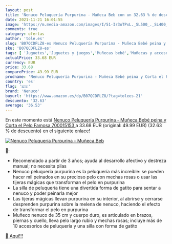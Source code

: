 ```yaml
---
layout: post
title: 'Nenuco Peluquería Purpurina - Muñeca Beb con un 32.63 % de descuento'
date: 2021-11-21 16:01:55
image: 'https://m.media-amazon.com/images/I/51-Ir3oTPxL._SL500_._SL400_.jpg'
comments: true
category: ofertas
author: 'tole.es'
slug: 'B07QCDFLZ8-es Nenuco Peluquería Purpurina - Muñeca Bebé peina y Corta el...'
sku: 'B07QCDFLZ8-es'
tags: [ 'Juguetes','Juguetes y juegos','Muñecas bebé','Muñecas y accesorios','bebé','nenuco', ]
actualPrice: 33.68 EUR
currency: EUR
price: 33.68
comparePrice: 49.99 EUR
prodname: 'Nenuco Peluquería Purpurina - Muñeca Bebé peina y Corta el Pelo  Famosa 700015153 '
country: 'es'
flag: '🇪🇸'
brand: 'Nenuco'
buyurl: 'https://www.amazon.es/dp/B07QCDFLZ8/?tag=tolees-21'
descuento: '32.63'
average: '36.53'
---
```


En este momento está [Nenuco Peluquería Purpurina - Muñeca Bebé peina y Corta el Pelo  Famosa 700015153 ](https://www.amazon.es/dp/B07QCDFLZ8/?tag=tolees-21) a 33.68 EUR (original: 49.99 EUR) (32.63 %  de descuento) en el siguiente enlace!

[![Nenuco Peluquería Purpurina - Muñeca Beb](https://m.media-amazon.com/images/I/51-Ir3oTPxL._SL500_._SL400_.jpg)](https://www.amazon.es/dp/B07QCDFLZ8/?tag=tolees-21)

🔎:

- Recomendado a partir de 3 años; ayuda al desarrollo afectivo y destreza manual; no necesita pilas
- Nenuco peluquería purpurina es la peluquería más increíble: se pueden hacer mil peinados en su precioso pelo con mechas rosas o usar las tijeras mágicas que transforman el pelo en purpurina
- La silla de peluquería tiene una divertida forma de gatito para sentar a nenuco y poder peinarla mejor
- Las tijeras mágicas llevan purpurina en su interior, al abrirse y cerrarse desprenden purpurina sobre la melena de nenuco, haciendo el efecto de transformar el pelo en purpurina
- Muñeco nenuco de 35 cm y cuerpo duro, es articulado en brazos, piernas y cuello, lleva pelo largo rubio y mechas rosas; incluye más de 10 accesorios de peluquería y una silla con forma de gatito

[🛒 Aquí!!!](https://www.amazon.es/dp/B07QCDFLZ8/?tag=tolees-21)
